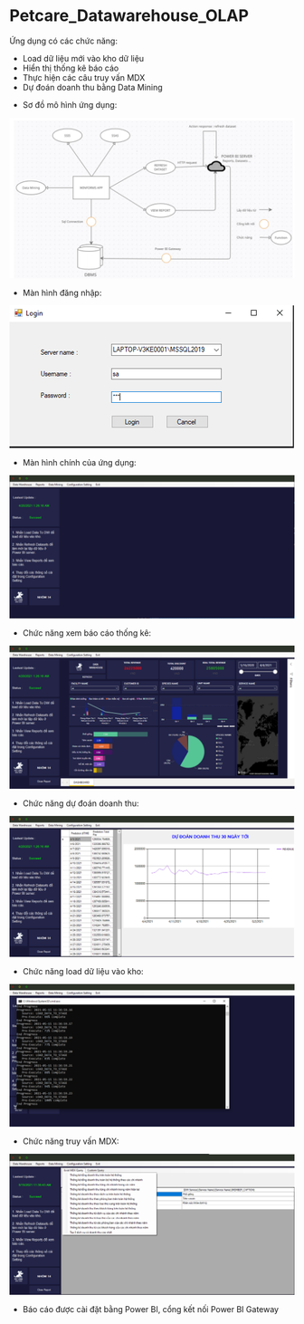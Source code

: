 # Petcare_Datawarehouse_OLAP

Ứng dụng có các chức năng:
+ Load dữ liệu mới vào kho dữ liệu
+ Hiển thị thống kê báo cáo
+ Thực hiện các câu truy vấn MDX
+ Dự đoán doanh thu bằng Data Mining

- Sơ đồ mô hình ứng dụng:

<img src="/scsh/7.PNG"/>

- Màn hình đăng nhập:

<img src="/scsh/1.PNG"/>

- Màn hình chính của ứng dụng:

<img src="/scsh/2.PNG"/>

- Chức năng xem báo cáo thống kê:

<img src="/scsh/3.PNG"/>

- Chức năng dự đoán doanh thu:

<img src="/scsh/4.PNG"/>

- Chức năng load dữ liệu vào kho:

<img src="/scsh/5.PNG"/>

- Chức năng truy vấn MDX:

<img src="/scsh/6.png"/>


- Báo cáo được cài đặt bằng Power BI, cổng kết nối Power BI Gateway
